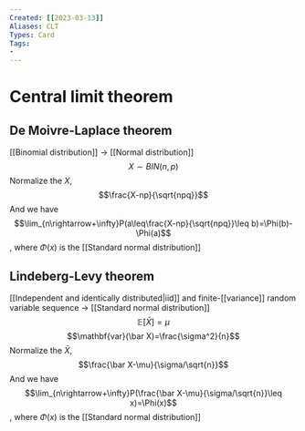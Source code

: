 ```yaml
---
Created: [[2023-03-13]]
Aliases: CLT
Types: Card
Tags: 
- 
---
```

# Central limit theorem
## De Moivre-Laplace theorem
[[Binomial distribution]] → [[Normal distribution]]
$$X\sim BIN(n, p)$$
Normalize the $X$, 
$$\frac{X-np}{\sqrt{npq}}$$
And we have
$$\lim_{n\rightarrow+\infty}P(a\leq\frac{X-np}{\sqrt{npq}}\leq b)=\Phi(b)-\Phi(a)$$
, where $\Phi(x)$ is the [[Standard normal distribution]]

## Lindeberg-Levy theorem
[[Independent and identically distributed|iid]] and finite-[[variance]] random variable sequence → [[Standard normal distribution]]
$$\mathbb{E}[\bar X]=\mu$$
$$\mathbf{var}(\bar X)=\frac{\sigma^2}{n}$$
Normalize the $\bar X$, 
$$\frac{\bar X-\mu}{\sigma/\sqrt{n}}$$
And we have
$$\lim_{n\rightarrow+\infty}P(\frac{\bar X-\mu}{\sigma/\sqrt{n}}\leq x)=\Phi(x)$$
, where $\Phi(x)$ is the [[Standard normal distribution]]


